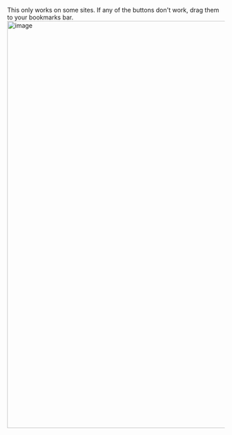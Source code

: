 This only works on some sites. If any of the buttons don't work, drag them to your bookmarks bar.
<br>
<img width="942" alt="image" src="https://user-images.githubusercontent.com/119009502/236704915-034200c5-1f22-4dbf-912c-055215bf20dd.png">
